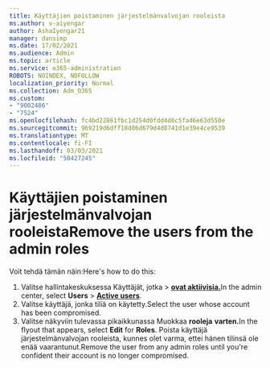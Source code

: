 ```yaml
---
title: Käyttäjien poistaminen järjestelmänvalvojan rooleista
ms.author: v-aiyengar
author: AshaIyengar21
manager: dansimp
ms.date: 17/02/2021
ms.audience: Admin
ms.topic: article
ms.service: o365-administration
ROBOTS: NOINDEX, NOFOLLOW
localization_priority: Normal
ms.collection: Adm_O365
ms.custom:
- "9002486"
- "7524"
ms.openlocfilehash: fc4bd22861fbc1d254d0fdd4d6c5fa46e63d550e
ms.sourcegitcommit: 969219d6dff18d86d679d4d8741d1e39e4ce9539
ms.translationtype: MT
ms.contentlocale: fi-FI
ms.lasthandoff: 03/03/2021
ms.locfileid: "50427245"
---
```

# <a name="remove-the-users-from-the-admin-roles"></a><span data-ttu-id="36a15-102">Käyttäjien poistaminen järjestelmänvalvojan rooleista</span><span class="sxs-lookup"><span data-stu-id="36a15-102">Remove the users from the admin roles</span></span>

<span data-ttu-id="36a15-103">Voit tehdä tämän näin:</span><span class="sxs-lookup"><span data-stu-id="36a15-103">Here's how to do this:</span></span>

1. <span data-ttu-id="36a15-104">Valitse hallintakeskuksessa Käyttäjät, jotka   >  [**ovat aktiivisia.**](https://go.microsoft.com/fwlink/p/?linkid=834822)</span><span class="sxs-lookup"><span data-stu-id="36a15-104">In the admin center, select **Users** > [**Active users**](https://go.microsoft.com/fwlink/p/?linkid=834822).</span></span>
1. <span data-ttu-id="36a15-105">Valitse käyttäjä, jonka tiliä on käytetty.</span><span class="sxs-lookup"><span data-stu-id="36a15-105">Select the user whose account has been compromised.</span></span>
1. <span data-ttu-id="36a15-106">Valitse näkyviin tulevassa pikaikkunassa Muokkaa **rooleja** **varten.**</span><span class="sxs-lookup"><span data-stu-id="36a15-106">In the flyout that appears, select **Edit** for **Roles**.</span></span> <span data-ttu-id="36a15-107">Poista käyttäjä järjestelmänvalvojan rooleista, kunnes olet varma, ettei hänen tilinsä ole enää vaarantunut.</span><span class="sxs-lookup"><span data-stu-id="36a15-107">Remove the user from any admin roles until you're confident their account is no longer compromised.</span></span>

